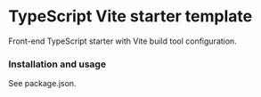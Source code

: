 # TypeScript Vite starter template
Front-end TypeScript starter with Vite build tool configuration.

### Installation and usage
See package.json.
